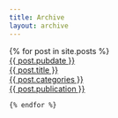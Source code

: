 ```yaml
---
title: Archive
layout: archive
---
```


<main class="preview" id="all-container">
  {% for post in site.posts %}
        <a href="{{ site.github.url }}{{ post.url }}">
        <div class="object">
            <div class="year">{{ post.pubdate }}</div>
            <div class="project">{{ post.title }}</div>
            <div class="type">{{ post.categories }}</div>
            <div class="publication">{{ post.publication }}</div>
        </div>
    </a>

    {% endfor %}

</main>

<section class="clear"></section>


